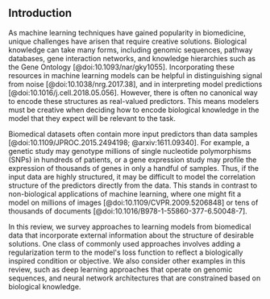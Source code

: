 ## Introduction

As machine learning techniques have gained popularity in biomedicine, unique challenges have arisen that require creative solutions.
Biological knowledge can take many forms, including genomic sequences, pathway databases, gene interaction networks, and knowledge hierarchies such as the Gene Ontology [@doi:10.1093/nar/gky1055].
Incorporating these resources in machine learning models can be helpful in distinguishing signal from noise [@doi:10.1038/nrg.2017.38], and in interpreting model predictions [@doi:10.1016/j.cell.2018.05.056].
However, there is often no canonical way to encode these structures as real-valued predictors.
This means modelers must be creative when deciding how to encode biological knowledge in the model that they expect will be relevant to the task.

Biomedical datasets often contain more input predictors than data samples [@doi:10.1109/JPROC.2015.2494198; @arxiv:1611.09340].
For example, a genetic study may genotype millions of single nucleotide polymorphisms (SNPs) in hundreds of patients, or a gene expression study may profile the expression of thousands of genes in only a handful of samples.
Thus, if the input data are highly structured, it may be difficult to model the correlation structure of the predictors directly from the data.
This stands in contrast to non-biological applications of machine learning, where one might fit a model on millions of images [@doi:10.1109/CVPR.2009.5206848] or tens of thousands of documents [@doi:10.1016/B978-1-55860-377-6.50048-7].

In this review, we survey approaches to learning models from biomedical data that incorporate external information about the structure of desirable solutions.
One class of commonly used approaches involves adding a regularization term to the model's loss function to reflect a biologically inspired condition or objective.
We also consider other examples in this review, such as deep learning approaches that operate on genomic sequences, and neural network architectures that are constrained based on biological knowledge.

